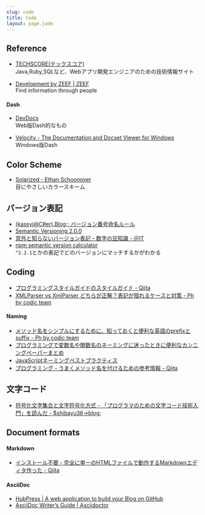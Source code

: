 ```yaml
---
slug: code
title: Code
layout: page.jade
---
```


## Reference

- [TECHSCORE(テックスコア)](http://www.techscore.com/)  
  Java,Ruby,SQLなど、Webアプリ開発エンジニアのための技術情報サイト

- [Development by ZEEF | ZEEF](https://development.zeef.com/hub)  
  Find information through people

#### Dash
- [DevDocs](http://devdocs.io/)  
  Web版Dash的なもの

- [Velocity - The Documentation and Docset Viewer for Windows](http://velocity.silverlakesoftware.com/)  
  Windows版Dash


## Color Scheme

- [Solarized - Ethan Schoonover](http://ethanschoonover.com/solarized)  
  目にやさしいカラースキーム


## バージョン表記

- [(kassyi@C#er).Blog;: バージョン番号命名ルール](http://blog.kassyi.com/2009/10/blog-post_3334.html)
- [Semantic Versioning 2.0.0](http://semver.org/)
- [意外と知らないバージョン表記・数字の豆知識 - ＠IT](http://www.atmarkit.co.jp/fjava/column/andoh/andoh51.html)
- [npm semantic version calculator](http://semver.npmjs.com/)  
  `^2.2.1`とかの表記でどのバージョンにマッチするかがわかる


## Coding
- [プログラミングスタイルガイドのスタイルガイド - Qiita](http://qiita.com/yugui/items/960b0da38a15c4d6917b)
- [XMLParser vs XmlParser どちらが正解？表記が揺れるケースと対策 - Ph by codic team](http://blog.codic.jp/2014/11/13/about-camel-case/)

#### Naming
- [メソッド名をシンプルにするために、知っておくと便利な英語のprefixとsuffix - Ph by codic team](http://blog.codic.jp/2014/12/22/shoud-know-prefix-suffix-for-naming/)
- [プログラミングで変数名や関数名のネーミングに迷ったときに便利なカンニングペーパーまとめ](http://nelog.jp/programming-words)
- [JavaScriptネーミングベストプラクティス](http://axross.me/javascript-naming-best-practice/)
- [プログラミング - うまくメソッド名を付けるための参考情報 - Qiita](http://qiita.com/KeithYokoma/items/2193cf79ba76563e3db6)


## 文字コード
- [符号化文字集合と文字符号化方式 - 「プログラマのための文字コード技術入門」を読んだ - $shibayu36->blog;](http://blog.shibayu36.org/entry/2015/09/14/102100)


## Document formats

#### Markdown
- [インストール不要 - 完全に単一のHTMLファイルで動作するMarkdownエディタ作った - Qiita](http://qiita.com/tatesuke/items/225b51b270faf8b10923)

#### AsciiDoc
- [HubPress | A web application to build your Blog on GitHub](http://hubpress.io/)
- [AsciiDoc Writer’s Guide | Asciidoctor](http://asciidoctor.org/docs/asciidoc-writers-guide/)
